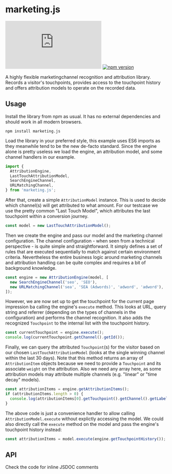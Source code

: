 # marketing.js

[![Build Status](https://dev.azure.com/ricopfaus/marketing.js/_apis/build/status/ryx.marketing.js)](https://dev.azure.com/ricopfaus/marketing.js/_build/latest?definitionId=1)
[![npm version](https://badge.fury.io/js/marketing.js.svg)](https://badge.fury.io/js/marketing.js)

A highly flexible marketingchannel recognition and attribution library. Records a visitor's touchpoints, provides access to the touchpoint history and offers attribution models to operate on the recorded data.

## Usage
Install the library from npm as usual. It has no external dependencies and should work in all modern browsers.

    npm install marketing.js

Load the library in your preferred style, this example uses ES6 imports as they meanwhile tend to be the new de-facto standard. Since the engine alone is pretty useless we load the engine, an attribution model, and some channel handlers in our example.

```javascript
import {
  AttributionEngine,
  LastTouchAttributionModel,
  SearchEngineChannel,
  URLMatchingChannel,
} from 'marketing.js';
```

After that, create a simple `AttributionModel` instance. This is used to decide which channel(s) will get attributed to what amount. For our testcase we use the pretty common "Last Touch Model", which attributes the last touchpoint within a conversion journey.

```javascript
const model = new LastTouchAttributionModel();
```

Then we create the engine and pass our model and the marketing channel configuration. The channel configuration - when seen from a technical perspective - is quite simple and straightforward. It simply defines a set of rules that are executed sequentially to match against certain environment criteria. Nevertheless the entire business logic around marketing channels and attribution handling can be quite complex and requires a bit of background knowledge.

```javascript
const engine = new AttributionEngine(model, [
  new SearchEngineChannel('seo', 'SEO'),
  new URLMatchingChannel('sea', 'SEA (Adwords)', 'adword', 'adword'),
]);
```

However, we are now set up to get the touchpoint for the current page impression ba calling the engine's `execute` method. This looks at URL, query string and referrer (depending on the types of channels in the configuration) and performs the channel recognition. It also adds the recognized `Touchpoint` to the internal list with the touchpoint history.

```javascript
const currentTouchpoint = engine.execute();
console.log(currentTouchpoint.getChannel().getId());
```

Finally, we can query the attributed `Touchpoint`(s) for the visitor based on our chosen `LastTouchAttributionModel` (looks at the single winning channel within the last 30 days). Note that this method returns an array of `AttributionItem` objects because we need to provide a `Touchpoint` and its associate `weight` on the attribution. Also we need any array here, as some attribution models may attribute multiple channels (e.g. "linear" or "time decay" models).

```javascript
const attributionItems = engine.getAttributionItems();
if (attributionItems.length > 0) {
  console.log(attributionItems[0].getTouchpoint().getChannel().getLabel())
}
```

The above code is just a convenience handler to allow calling `AttributionModel.execute` without explictly accessing the model. We could also directly call the `execute` method on the model and pass the engine's touchpoint history instead:

```javascript
const attributionItems = model.execute(engine.getTouchpointHistory());
```

## API
Check the code for inline JSDOC comments
